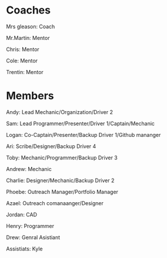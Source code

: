 <h1> Coaches </h1>

Mrs gleason: Coach 

Mr.Martin: Mentor

Chris: Mentor

Cole: Mentor

Trentin: Mentor
<h1> Members </h1>

Andy: Lead Mechanic/Organization/Driver 2

Sam: Lead Programmer/Presenter/Driver 1/Captain/Mechanic

Logan: Co-Captain/Presenter/Backup Driver 1/Github mananger 

Ari: Scribe/Designer/Backup Driver 4

Toby: Mechanic/Programmer/Backup Driver 3

Andrew: Mechanic 

Charlie: Designer/Mechanic/Backup Driver 2

Phoebe: Outreach Manager/Portfolio Manager

Azael: Outreach comanaanger/Designer

Jordan: CAD

Henry: Programmer

Drew: Genral Asistiant

Assistiats: Kyle  
